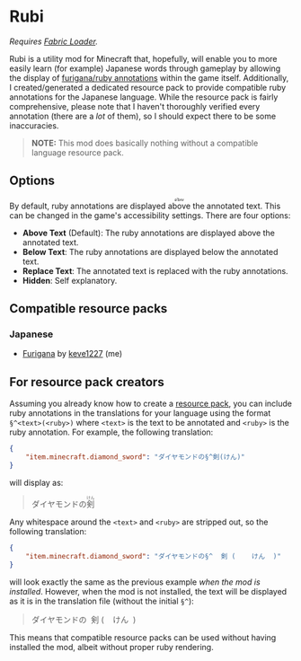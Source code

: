 # Rubi

_Requires [Fabric Loader](https://fabricmc.net/)._

Rubi is a utility mod for Minecraft that, hopefully, will enable you to more easily learn (for example) Japanese words
through gameplay by allowing the display of [furigana/ruby annotations](https://en.wikipedia.org/wiki/Ruby_character)
within the game itself. Additionally, I created/generated a dedicated resource pack to provide compatible ruby
annotations for the Japanese language. While the resource pack is fairly comprehensive, please note that I haven't
thoroughly verified every annotation (there are a _lot_ of them), so I should expect there to be some inaccuracies.

> **NOTE:** This mod does basically nothing without a compatible language resource pack.

## Options

By default, ruby annotations are displayed <ruby>above<rt>əˈbʌv</rt></ruby> the annotated text. This can be changed in
the game's accessibility settings. There are four options:

- **Above Text** (Default): The ruby annotations are displayed above the annotated text.
- **Below Text**: The ruby annotations are displayed below the annotated text.
- **Replace Text**: The annotated text is replaced with the ruby annotations.
- **Hidden**: Self explanatory.

## Compatible resource packs

### Japanese

- [Furigana](https://github.com/keve1227/furigana) by [keve1227](https://github.com/keve1227) (me)

## For resource pack creators

Assuming you already know how to create a [resource pack](https://minecraft.fandom.com/wiki/Resource_pack), you can
include ruby annotations in the translations for your language using the format `§^<text>(<ruby>)` where `<text>` is the
text to be annotated and `<ruby>` is the ruby annotation. For example, the following translation:

```json
{
    "item.minecraft.diamond_sword": "ダイヤモンドの§^剣(けん)"
}
```

will display as:

> ダイヤモンドの<ruby>剣<rt>けん</rt></ruby>

Any whitespace around the `<text>` and `<ruby>` are stripped out, so the following translation:

```json
{
    "item.minecraft.diamond_sword": "ダイヤモンドの§^  剣 (    けん  )"
}
```

will look exactly the same as the previous example _when the mod is installed_. However, when the mod is not installed,
the text will be displayed as it is in the translation file (without the initial `§^`):

> ダイヤモンドの&nbsp;&nbsp;剣&nbsp;(&nbsp;&nbsp;&nbsp;&nbsp;けん&nbsp;&nbsp;)

This means that compatible resource packs can be used without having installed the mod, albeit without proper ruby
rendering.
